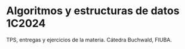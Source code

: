 # Algoritmos y estructuras de datos 1C2024
TPS, entregas y ejercicios de la materia. Cátedra Buchwald, FIUBA.

